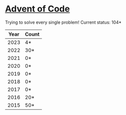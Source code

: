 # [Advent of Code](adventofcode.com)

Trying to solve every single problem!
Current status: 104*

| Year | Count |
|------|-----|
| 2023 |  4* |
| 2022 | 30* |
| 2021 |  0* |
| 2020 |  0* |
| 2019 |  0* |
| 2018 |  0* |
| 2017 |  0* |
| 2016 | 20* |
| 2015 | 50* |
